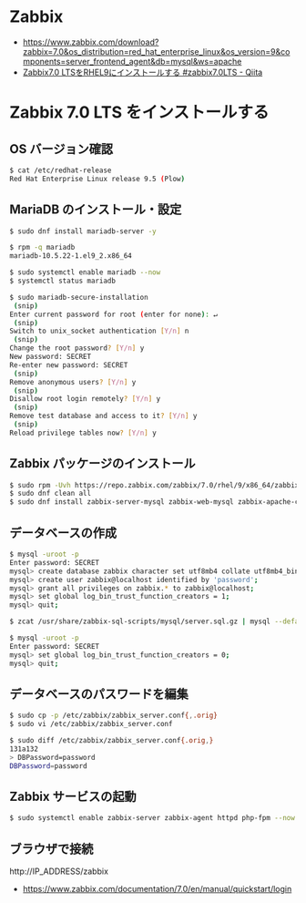 # Zabbix
- https://www.zabbix.com/download?zabbix=7.0&os_distribution=red_hat_enterprise_linux&os_version=9&components=server_frontend_agent&db=mysql&ws=apache
- [Zabbix7.0 LTSをRHEL9にインストールする #zabbix7.0LTS - Qiita](https://qiita.com/mi_h/items/70e5d85838891850890d)
# Zabbix 7.0 LTS をインストールする
## OS バージョン確認
```bash
$ cat /etc/redhat-release
Red Hat Enterprise Linux release 9.5 (Plow)
```
## MariaDB のインストール・設定
```bash
$ sudo dnf install mariadb-server -y

$ rpm -q mariadb
mariadb-10.5.22-1.el9_2.x86_64

$ sudo systemctl enable mariadb --now
$ systemctl status mariadb

$ sudo mariadb-secure-installation
 (snip)
Enter current password for root (enter for none): ↵
 (snip)
Switch to unix_socket authentication [Y/n] n
 (snip)
Change the root password? [Y/n] y
New password: SECRET
Re-enter new password: SECRET
 (snip)
Remove anonymous users? [Y/n] y
 (snip)
Disallow root login remotely? [Y/n] y
 (snip)
Remove test database and access to it? [Y/n] y
 (snip)
Reload privilege tables now? [Y/n] y
```
## Zabbix パッケージのインストール
```bash
$ sudo rpm -Uvh https://repo.zabbix.com/zabbix/7.0/rhel/9/x86_64/zabbix-release-latest-7.0.el9.noarch.rpm
$ sudo dnf clean all
$ sudo dnf install zabbix-server-mysql zabbix-web-mysql zabbix-apache-conf zabbix-sql-scripts zabbix-selinux-policy zabbix-agent -y
```
## データベースの作成
```bash
$ mysql -uroot -p
Enter password: SECRET
mysql> create database zabbix character set utf8mb4 collate utf8mb4_bin;
mysql> create user zabbix@localhost identified by 'password';
mysql> grant all privileges on zabbix.* to zabbix@localhost;
mysql> set global log_bin_trust_function_creators = 1;
mysql> quit;

$ zcat /usr/share/zabbix-sql-scripts/mysql/server.sql.gz | mysql --default-character-set=utf8mb4 -uzabbix -p zabbix

$ mysql -uroot -p
Enter password: SECRET
mysql> set global log_bin_trust_function_creators = 0;
mysql> quit;
```
## データベースのパスワードを編集
```bash
$ sudo cp -p /etc/zabbix/zabbix_server.conf{,.orig}
$ sudo vi /etc/zabbix/zabbix_server.conf

$ sudo diff /etc/zabbix/zabbix_server.conf{.orig,}
131a132
> DBPassword=password
DBPassword=password
```
## Zabbix サービスの起動
```bash
$ sudo systemctl enable zabbix-server zabbix-agent httpd php-fpm --now
```
## ブラウザで接続
http://IP_ADDRESS/zabbix
- https://www.zabbix.com/documentation/7.0/en/manual/quickstart/login
